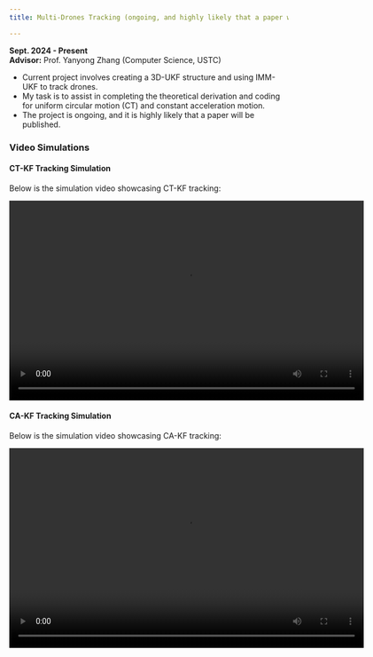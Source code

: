 ```yaml
---
title: Multi-Drones Tracking (ongoing, and highly likely that a paper will be published)

---
```


**Sept. 2024 - Present**  
**Advisor:** Prof. Yanyong Zhang (Computer Science, USTC)
<!--more-->
- Current project involves creating a 3D-UKF structure and using IMM-UKF to track drones.  
- My task is to assist in completing the theoretical derivation and coding for uniform circular motion (CT) and constant acceleration motion.  
- The project is ongoing, and it is highly likely that a paper will be published.  

### Video Simulations

#### CT-KF Tracking Simulation
Below is the simulation video showcasing CT-KF tracking:  

<video width="640" height="360" controls>
  <source src="/uploads/CTdemo.mov" type="video/mp4">
  Your browser does not support the video tag.
</video>

#### CA-KF Tracking Simulation
Below is the simulation video showcasing CA-KF tracking:  

<video width="640" height="360" controls>
  <source src="/uploads/CAdemo.mp4" type="video/mp4">
  Your browser does not support the video tag.
</video>


